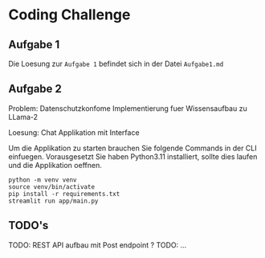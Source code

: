 # Coding Challenge

## Aufgabe 1

Die Loesung zur `Aufgabe 1` befindet sich in der Datei `Aufgabe1.md`

## Aufgabe 2

Problem: Datenschutzkonfome Implementierung fuer Wissensaufbau zu LLama-2 

Loesung: Chat Applikation mit Interface 

Um die Applikation zu starten brauchen Sie folgende Commands in der CLI einfuegen. 
Vorausgesetzt Sie haben Python3.11 installiert, sollte dies laufen und die Applikation oeffnen.

```shell
python -m venv venv
source venv/bin/activate
pip install -r requirements.txt
streamlit run app/main.py
```

## TODO's

TODO: REST API aufbau mit Post endpoint ?
TODO: ...
